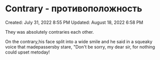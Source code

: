 # Contrary - противоположность

Created: July 31, 2022 8:55 PM
Updated: August 18, 2022 6:58 PM

They was absolutely contraries each other.

On the contrary,his face split into a wide smile and he said in a squeaky voice that madepassersby stare, "Don't be sorry, my dear sir, for nothing could upset metoday!